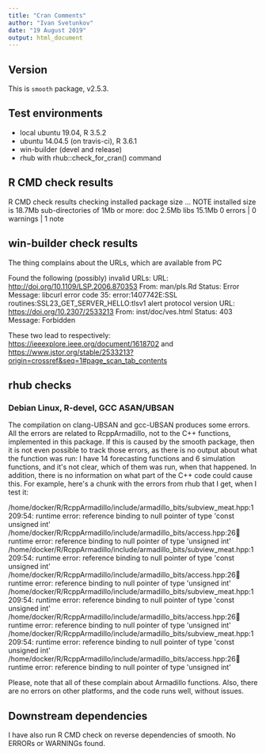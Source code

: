 ```yaml
---
title: "Cran Comments"
author: "Ivan Svetunkov"
date: "19 August 2019"
output: html_document
---
```

## Version
This is ``smooth`` package, v2.5.3.

## Test environments
* local ubuntu 19.04, R 3.5.2
* ubuntu 14.04.5 (on travis-ci), R 3.6.1
* win-builder (devel and release)
* rhub with rhub::check_for_cran() command

## R CMD check results
R CMD check results
checking installed package size ... NOTE
    installed size is 18.7Mb
    sub-directories of 1Mb or more:
      doc    2.5Mb
      libs  15.1Mb
0 errors | 0 warnings | 1 note

## win-builder check results
The thing complains about the URLs, which are available from PC

Found the following (possibly) invalid URLs:
  URL: http://doi.org/10.1109/LSP.2006.870353
    From: man/pls.Rd
    Status: Error
    Message: libcurl error code 35:
      	error:1407742E:SSL routines:SSL23_GET_SERVER_HELLO:tlsv1 alert protocol version
  URL: https://doi.org/10.2307/2533213
    From: inst/doc/ves.html
    Status: 403
    Message: Forbidden

These two lead to respectively:
https://ieeexplore.ieee.org/document/1618702
and
https://www.jstor.org/stable/2533213?origin=crossref&seq=1#page_scan_tab_contents

## rhub checks
### Debian Linux, R-devel, GCC ASAN/UBSAN
The compilation on clang-UBSAN and gcc-UBSAN produces some errors. All the errors are related to RcppArmadillo, not to the C++ functions, implemented in this package. If this is caused by the smooth package, then it is not even possible to track those errors, as there is no output about what the function was run: I have 14 forecasting functions and 6 simulation functions, and it's not clear, which of them was run, when that happened. In addition, there is no information on what part of the C++ code could cause this. For example, here's a chunk with the errors from rhub that I get, when I test it:

/home/docker/R/RcppArmadillo/include/armadillo_bits/subview_meat.hpp:1209:54: runtime error: reference binding to null pointer of type 'const unsigned int'
/home/docker/R/RcppArmadillo/include/armadillo_bits/access.hpp:26:100: runtime error: reference binding to null pointer of type 'unsigned int'
/home/docker/R/RcppArmadillo/include/armadillo_bits/subview_meat.hpp:1209:54: runtime error: reference binding to null pointer of type 'const unsigned int'
/home/docker/R/RcppArmadillo/include/armadillo_bits/access.hpp:26:100: runtime error: reference binding to null pointer of type 'unsigned int'
/home/docker/R/RcppArmadillo/include/armadillo_bits/subview_meat.hpp:1209:54: runtime error: reference binding to null pointer of type 'const unsigned int'
/home/docker/R/RcppArmadillo/include/armadillo_bits/access.hpp:26:100: runtime error: reference binding to null pointer of type 'unsigned int'
/home/docker/R/RcppArmadillo/include/armadillo_bits/subview_meat.hpp:1209:54: runtime error: reference binding to null pointer of type 'const unsigned int'
/home/docker/R/RcppArmadillo/include/armadillo_bits/access.hpp:26:100: runtime error: reference binding to null pointer of type 'unsigned int'

Please, note that all of these complain about Armadillo functions. Also, there are no errors on other platforms, and the code runs well, without issues.


## Downstream dependencies
I have also run R CMD check on reverse dependencies of smooth.
No ERRORs or WARNINGs found.

